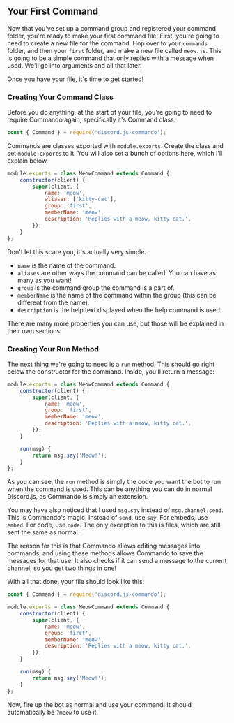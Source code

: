 ## Your First Command

Now that you've set up a command group and registered your command folder, you're ready to make your first command file! First, you're going to need to create a new file for the command. Hop over to your `commands` folder, and then your `first` folder, and make a new file called `meow.js`. This is going to be a simple command that only replies with a message when used. We'll go into arguments and all that later.

Once you have your file, it's time to get started!

### Creating Your Command Class

Before you do anything, at the start of your file, you're going to need to require Commando again, specifically it's Command class.

```js
const { Command } = require('discord.js-commando');
```

Commands are classes exported with `module.exports`. Create the class and set `module.exports` to it. You will also set a bunch of options here, which I'll explain below.

```js
module.exports = class MeowCommand extends Command {
	constructor(client) {
		super(client, {
			name: 'meow',
			aliases: ['kitty-cat'],
			group: 'first',
			memberName: 'meow',
			description: 'Replies with a meow, kitty cat.',
		});
	}
};
```

Don't let this scare you, it's actually very simple.

- `name` is the name of the command.
- `aliases` are other ways the command can be called. You can have as many as you want!
- `group` is the command group the command is a part of.
- `memberName` is the name of the command within the group (this can be different from the name).
- `description` is the help text displayed when the help command is used.

There are many more properties you can use, but those will be explained in their own sections.

### Creating Your Run Method

The next thing we're going to need is a `run` method. This should go right below the constructor for the command. Inside, you'll return a message:

```js
module.exports = class MeowCommand extends Command {
	constructor(client) {
		super(client, {
			name: 'meow',
			group: 'first',
			memberName: 'meow',
			description: 'Replies with a meow, kitty cat.',
		});
	}

	run(msg) {
		return msg.say('Meow!');
	}
};
```

As you can see, the `run` method is simply the code you want the bot to run when the command is used. This can be anything you can do in normal Discord.js, as Commando is simply an extension.

You may have also noticed that I used `msg.say` instead of `msg.channel.send`. This is Commando's magic. Instead of `send`, use `say`. For embeds, use `embed`. For code, use `code`. The only exception to this is files, which are still sent the same as normal.

The reason for this is that Commando allows editing messages into commands, and using these methods allows Commando to save the messages for that use. It also checks if it can send a message to the current channel, so you get two things in one!

With all that done, your file should look like this:

```js
const { Command } = require('discord.js-commando');

module.exports = class MeowCommand extends Command {
	constructor(client) {
		super(client, {
			name: 'meow',
			group: 'first',
			memberName: 'meow',
			description: 'Replies with a meow, kitty cat.',
		});
	}

	run(msg) {
		return msg.say('Meow!');
	}
};
```

Now, fire up the bot as normal and use your command! It should automatically be `?meow` to use it.
